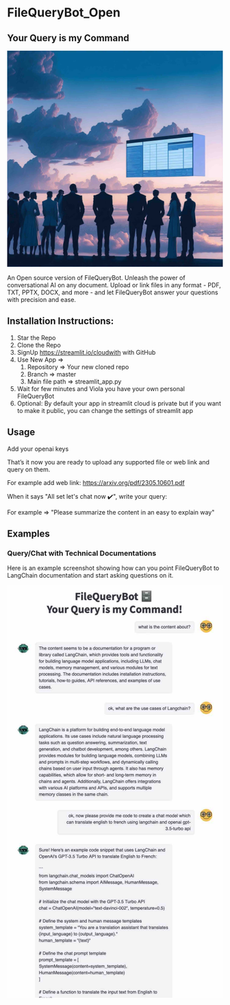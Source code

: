 # FileQueryBot_Open
## Your Query is my Command

![FileQueryBot](https://raw.githubusercontent.com/pankajarm/FileQueryBot_Open/main/filequerybot_small.jpeg)

An Open source version of FileQueryBot. Unleash the power of conversational AI on any document. Upload or link files in any format - PDF, TXT, PPTX, DOCX, and more - and let FileQueryBot answer your questions with precision and ease. 


## Installation Instructions:
  1. Star the Repo
  2. Clone the Repo
  3. SignUp https://streamlit.io/cloudwith with GitHub
  4. Use New App => 
      1. Repository => Your new cloned repo
      2. Branch => master
      3. Main file path => streamlit_app.py
  6. Wait for few minutes and Viola you have your own personal FileQueryBot
  7. Optional: By default your app in streamlit cloud is private but if you want to make it public, you can change the settings of streamlit app

## Usage
Add your openai keys

That’s it now you are ready to upload any supported file or web link and query on them.

For example add web link: https://arxiv.org/pdf/2305.10601.pdf

When it says "All set let's chat now ✔️", write your query:

For example => "Please summarize the content in an easy to explain way"

## Examples
### Query/Chat with Technical Documentations
Here is an example screenshot showing how can you point FileQueryBot to LangChain documentation and start asking questions on it.

![LangChainDoc](https://raw.githubusercontent.com/pankajarm/FileQueryBot_Open/main/example_query_langchain_documentation.jpg)